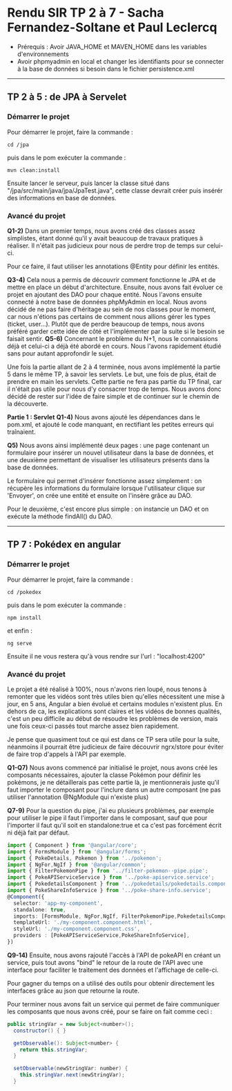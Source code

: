 # Rendu SIR TP 2 à 7 - Sacha Fernandez-Soltane et Paul Leclercq

* Prérequis : Avoir JAVA_HOME et MAVEN_HOME dans les variables d'environnements
* Avoir phpmyadmin en local et changer les identifiants pour se connecter à la base de données si besoin dans le fichier 
persistence.xml
---
## TP 2 à 5 : de JPA à Servelet

### Démarrer le projet ####

Pour démarrer le projet, faire la commande : 

```
cd /jpa 
```
puis dans le pom exécuter la commande : 

```
mvn clean:install
```
Ensuite lancer le serveur, puis lancer la classe situé dans "/jpa/src/main/java/jpa/JpaTest.java", cette classe devrait 
créer puis insérér des informations en base de données.

### Avancé du projet ###

**Q1-2)**
Dans un premier temps, nous avons créé des classes assez simplistes, étant donné qu'il y avait beaucoup de travaux pratiques à réaliser. Il n'était pas judicieux pour nous de perdre trop de temps sur celui-ci.

Pour ce faire, il faut utiliser les annotations @Entity pour définir les entités.

**Q3-4)**
Cela nous a permis de découvrir comment fonctionne le JPA et de mettre en place un début d'architecture. 
Ensuite, nous avons fait évoluer ce projet en ajoutant des DAO pour chaque entité. Nous l'avons ensuite connecté à notre base de données phpMyAdmin en local. 
Nous avons décidé de ne pas faire d'héritage au sein de nos classes pour le moment, car nous n'étions pas certains de comment nous allions gérer les types (ticket, user...). 
Plutôt que de perdre beaucoup de temps, nous avons préféré garder cette idée de côté et l'implémenter par la suite si le besoin se faisait sentir.
**Q5-6)**
Concernant le problème du N+1, nous le connaissions déjà et celui-ci a déjà été abordé en cours. Nous l'avons rapidement étudié sans pour autant approfondir le sujet.

Une fois la partie allant de 2 à 4 terminée, nous avons implémenté la partie 5 dans le même TP, à savoir les servlets. Le but, une fois de plus, était de prendre en main les servlets. 
Cette partie ne fera pas partie du TP final, car il n'était pas utile pour nous d'y consacrer trop de temps. 
Nous avons donc décidé de rester sur l'idée de faire simple et de continuer sur le chemin de la découverte.

**Partie 1 : Servlet**
**Q1-4)**
Nous avons ajouté les dépendances dans le pom.xml, et ajouté le code manquant, en rectifiant les petites erreurs qui traînaient.

**Q5)**
Nous avons ainsi implémenté deux pages : une page contenant un formulaire pour insérer un nouvel utilisateur dans la base de données, et une deuxième permettant de visualiser les utilisateurs présents dans la base de données.

Le formulaire qui permet d'insérer fonctionne assez simplement : on récupère les informations du formulaire lorsque l'utilisateur clique sur 'Envoyer', on crée une entité et ensuite on l'insère grâce au DAO.

Pour le deuxième, c'est encore plus simple : on instancie un DAO et on exécute la méthode findAll() du DAO.

---

## TP 7 : Pokédex en angular

### Démarrer le projet ####

Pour démarrer le projet, faire la commande :

```
cd /pokedex
```
puis dans le pom exécuter la commande :

```
npm install
```
et enfin :
```
ng serve
```
Ensuite il ne vous restera qu'à vous rendre sur l'url : "localhost:4200"

### Avancé du projet ###

Le projet a été réalisé à 100%, nous n'avons rien loupé, nous tenons à remonter que les vidéos sont très
utiles bien qu'elles nécessitent une mise à jour, en 5 ans, Angular a bien évolué et certains
modules n'existent plus. En dehors de ca, les explications sont claires et les vidéos de bonnes qualités, 
c'est un peu difficile au début de résoudre les problèmes de version, mais une fois ceux-ci passés tout marche 
assez bien rapidement.

Je pense que quasiment tout ce qui est dans ce TP sera utile pour la suite, néanmoins il pourrait être
judicieux de faire découvrir ngrx/store pour éviter de faire trop d'appels à l'API par exemple.

**Q1-Q7)** Nous avons commencé par initialisé le projet, nous avons créé les composants nécessaires, ajouter la classe 
Pokémon pour définir les pokémons, je ne détaillerais pas cette partie là, je mentionnerais juste qu'il faut importer le
composant pour l'inclure dans un autre composant (ne pas utiliser l'annotation @NgModule qui n'existe plus)

**Q7-9)** Pour la question du pipe, j'ai eu plusieurs problèmes, par exemple pour utiliser le pipe il faut l'importer dans le 
composant, sauf que pour l'importer il faut qu'il soit en standalone:true et ca c'est pas forcément écrit ni déjà fait par défaut.

```typescript
import { Component } from '@angular/core';
import { FormsModule } from '@angular/forms';
import { PokeDetails, Pokemon } from '../pokemon';
import { NgFor,NgIf } from '@angular/common';
import { FilterPokemonPipe } from '../filter-pokemon--pipe.pipe';
import { PokeAPIServiceService } from '../poke-apiservice.service';
import { PokedetailsComponent } from '../pokedetails/pokedetails.component';
import { PokeShareInfoService } from '../poke-share-info.service';
@Component({
  selector: 'app-my-component',
  standalone: true,
  imports: [FormsModule, NgFor,NgIf, FilterPokemonPipe,PokedetailsComponent],
  templateUrl: './my-component.component.html',
  styleUrl: './my-component.component.css',
  providers : [PokeAPIServiceService,PokeShareInfoService],
})
```
**Q9-14)** Ensuite, nous avons rajouté l'accès à l'API de pokeAPI en créant un service, puis tout avons "bind" le 
retour de la route de l'API avec une interface pour faciliter le traitement des données et l'affichage de celle-ci. 

Pour gagner du temps on a utilisé des outils pour obtenir directement les interfaces grâce au json que retourne la route.

Pour terminer nous avons fait un service qui permet de faire communiquer les composants que nous avons créé, pour se faire 
on fait comme ceci :

```java
public stringVar = new Subject<number>();
  constructor() { }

  getObservable(): Subject<number> {
    return this.stringVar;
  }

  setObservable(newStringVar: number) {
    this.stringVar.next(newStringVar);
  }
```

